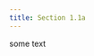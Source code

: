 ```yaml
---
title: Section 1.1a
---
```

<link rel="stylesheet" type="text/css" media="all" href="markdown_styles.css" />

some text
